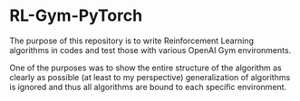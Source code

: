 # RL-Gym-PyTorch

The purpose of this repository is to write Reinforcement Learning algorithms in codes
and test those with various OpenAI Gym environments.

One of the purposes was to show the entire structure of the algorithm as clearly as possible (at least to my perspective)
generalization of algorithms is ignored and thus all algorithms are bound to each specific environment.
